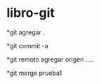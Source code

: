 # libro-git

\*git agregar .

\*git commit -a

\*git remoto agregar origen .....

\*git merge prueba1
